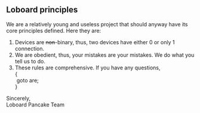 ## Loboard principles
We are a relatively young and useless project that should anyway have its core principles defined. Here they are: 

1. Devices are ~~non~~-binary, thus, two devices have either 0 or only 1 connection.
2. We are obedient, thus, your mistakes are your mistakes. We do what you tell us to do.
3. These rules are comprehensive. If you have any questions,\
{\
&nbsp;goto are;\
}

Sincerely,\
Loboard Pancake Team